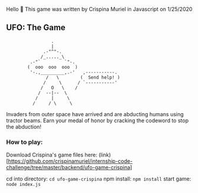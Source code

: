 Hello 👋 This game was written by Crispina Muriel
in Javascript
on 1/25/2020

## UFO: The Game

```
                 .
                 |
              .-"^"-.
             /_....._\
         .-"`         `"-.
        (  ooo  ooo  ooo  )
         '-.,_________,.-'   ,-----------.
               /   \        (  Send help! )
              /     \      / `-----------'
             /   O   \    /
            /  --|--  \
           /     |     \
          /     / \     \
```

Invaders from outer space have arrived and are abducting humans using tractor beams. Earn your medal of honor by cracking the codeword to stop the abduction!

### How to play:

Download Crispina's game files here: (link) [https://github.com/crispinamuriel/internship-code-challenge/tree/master/backend/ufo-game-crispina]


cd into directory: `cd ufo-game-crispina`
npm install: `npm install`
start game: `node index.js`
